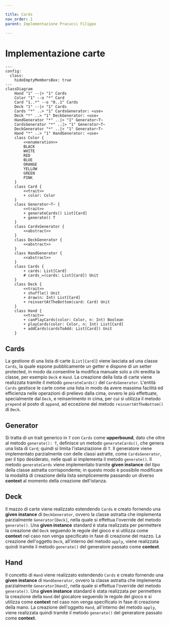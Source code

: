 ```yaml
---

title: Cards
nav_order: 1
parent: Implementazione Pracucci Filippo

---
```


# Implementazione carte

```mermaid
---
config:
  class:
    hideEmptyMembersBox: true
---
classDiagram
    Hand "1" --|> "1" Cards
    Color "1" --o "*" Card
    Card "1..*" --o "0..1" Cards
    Deck "1" --|> "1" Cards
    Cards "*" ..> "1" CardsGenerator: «use»
    Deck "*" ..> "1" DeckGenerator: «use»
    HandGenerator "*" ..|> "1" Generator~T~
    CardsGenerator "*" ..|> "1" Generator~T~
    DeckGenerator "*" ..|> "1" Generator~T~
    Hand "*" ..> "1" HandGenerator: «use»
    class Color {
        <<enumeration>>
        BLACK
        WHITE
        RED
        BLUE
        ORANGE
        YELLOW
        GREEN
        PINK
    }
    class Card {
        <<trait>>
        + color: Color
    }
    class Generator~T~ {
        <<trait>>
        + generateCards() List[Card]
        + generate() T
    }
    class CardsGenerator {
        <<abstract>>
    }
    class DeckGenerator {
        <<abstract>>
    }
    class HandGenerator {
        <<abstract>>
    }
    class Cards {
        + cards: List[Card]
        # cards_=(cards: List[Card]) Unit
    }
    class Deck {
        <<trait>>
        + shuffle() Unit
        + draw(n: Int) List[Card]
        + reinsertAtTheBottom(card: Card) Unit
    }
    class Hand {
        <<trait>>
        + canPlayCards(color: Color, n: Int) Boolean
        + playCards(color: Color, n: Int) List[Card]
        + addCards(cardsToAdd: List[Card]) Unit
    }
```

## Cards

La gestione di una lista di carte (`List[Card]`) viene lasciata ad una classe `Cards`, la quale espone pubblicamente un
getter e dispone di un setter protected, in modo da consentire la modifica manuale solo a chi eredita la classe, per
esempio `Deck` e `Hand`. La creazione della lista di carte viene realizzata tramite il metodo `generateCards()` del
`CardsGenerator`. L'entità `Cards` gestisce le carte come una lista in modo da avere massima facilità ed efficienza
nelle operazioni di prelievo dalla cima, ovvero le più effettuate, specialmente dal `Deck`, e reinserimento in cima,
per cui si utilizza il metodo `prepend` al posto di `append`, ad eccezione del metodo `reinsertAtTheBottom()` di `Deck`.

## Generator

Si tratta di un trait generico in `T` con `Cards` come **upperbound**, dato che oltre al metodo `generate(): T`,
definisce un metodo `generateCards()`, che genera una lista di `Card`; quindi si limita l'istanziazione di `T`. Il
generatore viene implementato parzialmente con delle classi astratte, come `CardsGenerator`, per il tipo desiderato,
nelle quali si implementa il metodo `generate()`. Il metodo `generateCards` viene implementato tramite
**given instance** del tipo della classe astratta corrispondente; in questo modo è possibile modificare la modalità di
creazione della lista semplicemente passando un diverso **context** al momento della creazione dell'istanza.

## Deck

Il mazzo di carte viene realizzato estendendo `Cards` e creato fornendo una **given instance** di `DeckGenerator`,
ovvero la classe astratta che implementa parzialmente `Generator[Deck]`, nella quale si effettua l'override del metodo
`generate()`. Una **given instance** standard è stata realizzata per permettere la creazione del `Deck` seguendo le
regole del gioco e si utilizza come **context** nel caso non venga specificato in fase di creazione del mazzo. La
creazione dell'oggetto `Deck`, all'interno del metodo `apply`, viene realizzata quindi tramite il metodo `generate()`
del generatore passato come **context**.

## Hand

Il concetto di `Hand` viene realizzato estendendo `Cards` e creato fornendo una **given instance** di `HandGenerator`,
ovvero la classe astratta che implementa parzialmente `Generator[Hand]`, nella quale si effettua l'override del metodo
`generate()`. Una **given instance** standard è stata realizzata per permettere la creazione della `Hand` del giocatore
seguendo le regole del gioco e si utilizza come **context** nel caso non venga specificato in fase di creazione della
mano. La creazione dell'oggetto `Hand`, all'interno del metodo `apply`, viene realizzata quindi tramite il metodo
`generate()` del generatore passato come **context**.
